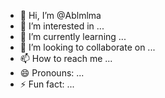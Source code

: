 - 👋 Hi, I’m @Ablmlma
- 👀 I’m interested in ...
- 🌱 I’m currently learning ...
- 💞️ I’m looking to collaborate on ...
- 📫 How to reach me ...
- 😄 Pronouns: ...
- ⚡ Fun fact: ...

<!---
Ablmlma/Ablmlma is a ✨ special ✨ repository because its `README.md` (this file) appears on your GitHub profile.
You can click the Preview link to take a look at your changes.
--->
